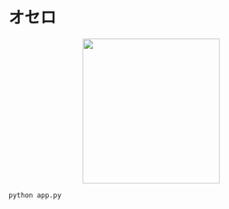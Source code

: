 # オセロ
<p align="center">
  <img width="242" height="255" src="https://i.imgur.com/EzYcPIs.png">
</p>

<pre><code>python app.py</code></pre>
